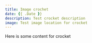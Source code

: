 ```yaml
---
title: Image crochet
date: {{ .Date }}
description: Test crocket description
image: Test image location for crocket
---
```

Here is some content for crocket